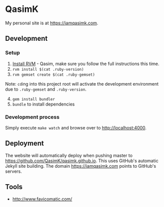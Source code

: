 # QasimK

My personal site is at <https://iamqasimk.com>.

## Development

### Setup

1. [Install RVM](https://rvm.io/rvm/install) - Qasim, make sure you follow the full instructions this time.
2. `rvm install $(cat .ruby-version)`
3. `rvm gemset create $(cat .ruby-gemset)`

Note: `cd`ing into this project root will activate the development environment
due to `.ruby-gemset` and `.ruby-version`.

4. `gem install bundler`
5. `bundle` to install dependencies

### Development process

Simply execute `make watch` and browse over to <http://localhost:4000>.

## Deployment

The website will automatically deploy when pushing master to
<https://github.com/QasimK/qasimk.github.io>. This uses GitHub's automatic
Jekyll site building. The domain <https://iamqasimk.com> points to GitHub's
servers.

## Tools

* <http://www.favicomatic.com/>
